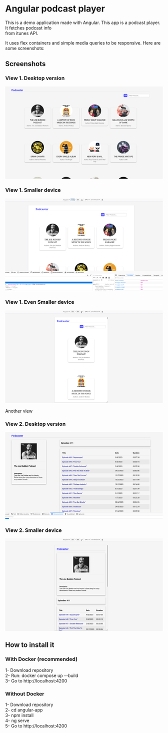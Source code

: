 # Angular podcast player

This is a demo application made with Angular. This app is a podcast player. It fetches podcast info  
from itunes API.

It uses flex containers and simple media queries to be responsive. Here are some screenshots:

## Screenshots

### View 1. Desktop version

![alt text](./screenshots/img3.png)

### View 1. Smaller device

![alt text](./screenshots/img4.png)

### View 1. Even Smaller device

![alt text](./screenshots/img5.png)

Another view

### View 2. Desktop version

![alt text](./screenshots/img1.png)

### View 2. Smaller device

![alt text](./screenshots/img2.png)

## How to install it

### With Docker (recommended)

1- Download repository  
2- Run: docker compose up --build  
3- Go to http://localhost:4200

### Without Docker

1- Download repository  
2- cd angular-app  
3- npm install  
4- ng serve  
5- Go to http://localhost:4200
